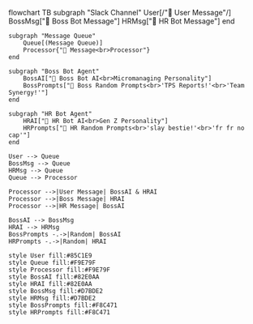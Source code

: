 flowchart TB
    subgraph "Slack Channel"
        User[/"👤 User Message"/]
        BossMsg["👔 Boss Bot Message"]
        HRMsg["💅 HR Bot Message"]
    end

    subgraph "Message Queue"
        Queue[(Message Queue)]
        Processor{"🔄 Message<br>Processor"}
    end

    subgraph "Boss Bot Agent"
        BossAI["🤖 Boss Bot AI<br>Micromanaging Personality"]
        BossPrompts["📝 Boss Random Prompts<br>'TPS Reports!'<br>'Team Synergy!'"]
    end

    subgraph "HR Bot Agent"
        HRAI["🤖 HR Bot AI<br>Gen Z Personality"]
        HRPrompts["📝 HR Random Prompts<br>'slay bestie!'<br>'fr fr no cap'"]
    end

    User --> Queue
    BossMsg --> Queue
    HRMsg --> Queue
    Queue --> Processor

    Processor -->|User Message| BossAI & HRAI
    Processor -->|Boss Message| HRAI
    Processor -->|HR Message| BossAI

    BossAI --> BossMsg
    HRAI --> HRMsg
    BossPrompts -.->|Random| BossAI
    HRPrompts -.->|Random| HRAI

    style User fill:#85C1E9
    style Queue fill:#F9E79F
    style Processor fill:#F9E79F
    style BossAI fill:#82E0AA
    style HRAI fill:#82E0AA
    style BossMsg fill:#D7BDE2
    style HRMsg fill:#D7BDE2
    style BossPrompts fill:#F8C471
    style HRPrompts fill:#F8C471
